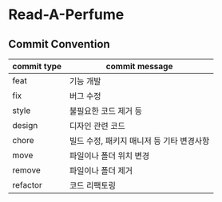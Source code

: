 # Read-A-Perfume


## Commit Convention
| commit type | commit message |
| -- | -- |
| feat | 기능 개발 |
| fix | 버그 수정 |
| style | 불필요한 코드 제거 등 |
| design | 디자인 관련 코드 |
| chore | 빌드 수정, 패키지 매니저 등 기타 변경사항 |
| move | 파일이나 폴더 위치 변경 |
| remove | 파일이나 폴더 제거 |
| refactor | 코드 리팩토링 |

